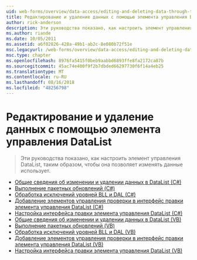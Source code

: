 ```yaml
---
uid: web-forms/overview/data-access/editing-and-deleting-data-through-the-datalist/index
title: Редактирование и удаление данных с помощью элемента управления DataList | Документация Майкрософт
author: rick-anderson
description: Эти руководства показано, как настроить элемент управления DataList, таким образом, чтобы она позволяет изменять данные использует.
ms.author: riande
ms.date: 10/05/2011
ms.assetid: a6f02826-428a-49b1-ab2c-8e080b72f51e
msc.legacyurl: /web-forms/overview/data-access/editing-and-deleting-data-through-the-datalist
msc.type: chapter
ms.openlocfilehash: 8976fa5415f0beb9aabbd6893ffe8fa2172ca87b
ms.sourcegitcommit: 45ac74e400f9f2b7dbded66297730f6f14a4eb25
ms.translationtype: MT
ms.contentlocale: ru-RU
ms.lasthandoff: 08/16/2018
ms.locfileid: "48256798"
---
```

<a name="editing-and-deleting-data-through-the-datalist"></a>Редактирование и удаление данных с помощью элемента управления DataList
====================
> Эти руководства показано, как настроить элемент управления DataList, таким образом, чтобы она позволяет изменять данные использует.


- [Общие сведения об изменении и удалении данных в DataList (C#)](an-overview-of-editing-and-deleting-data-in-the-datalist-cs.md)
- [Выполнение пакетных обновлений (C#)](performing-batch-updates-cs.md)
- [Обработка исключений уровней BLL и DAL (C#)](handling-bll-and-dal-level-exceptions-cs.md)
- [Добавление элементов управления проверки в интерфейс правки элемента управления DataList (C#)](adding-validation-controls-to-the-datalist-s-editing-interface-cs.md)
- [Настройка интерфейса правки элемента управления DataList (C#)](customizing-the-datalist-s-editing-interface-cs.md)
- [Общие сведения об изменении и удалении данных в DataList (VB)](an-overview-of-editing-and-deleting-data-in-the-datalist-vb.md)
- [Выполнение пакетных обновлений (VB)](performing-batch-updates-vb.md)
- [Обработка исключений уровней BLL и DAL (VB)](handling-bll-and-dal-level-exceptions-vb.md)
- [Добавление элементов управления проверки в интерфейс правки элемента управления DataList (VB)](adding-validation-controls-to-the-datalist-s-editing-interface-vb.md)
- [Настройка интерфейса правки элемента управления DataList (VB)](customizing-the-datalist-s-editing-interface-vb.md)
